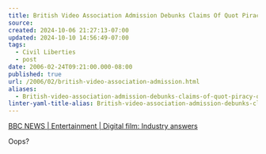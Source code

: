 ```yaml
---
title: British Video Association Admission Debunks Claims Of Quot Piracy Quot-
source: 
created: 2024-10-06 21:27:13-07:00
updated: 2024-10-10 14:56:49-07:00
tags:
  - Civil Liberties
  - post
date: 2006-02-24T09:21:00.000-08:00
published: true
url: /2006/02/british-video-association-admission.html
aliases:
  - British-video-association-admission-debunks-claims-of-quot-piracy-quot-
linter-yaml-title-alias: British-video-association-admission-debunks-claims-of-quot-piracy-quot-
---
```



[BBC NEWS | Entertainment | Digital film: Industry answers](http://news.bbc.co.uk/1/hi/entertainment/4691228.stm#6 "BBC NEWS | Entertainment | Digital film: Industry answers")  
  
Oops?